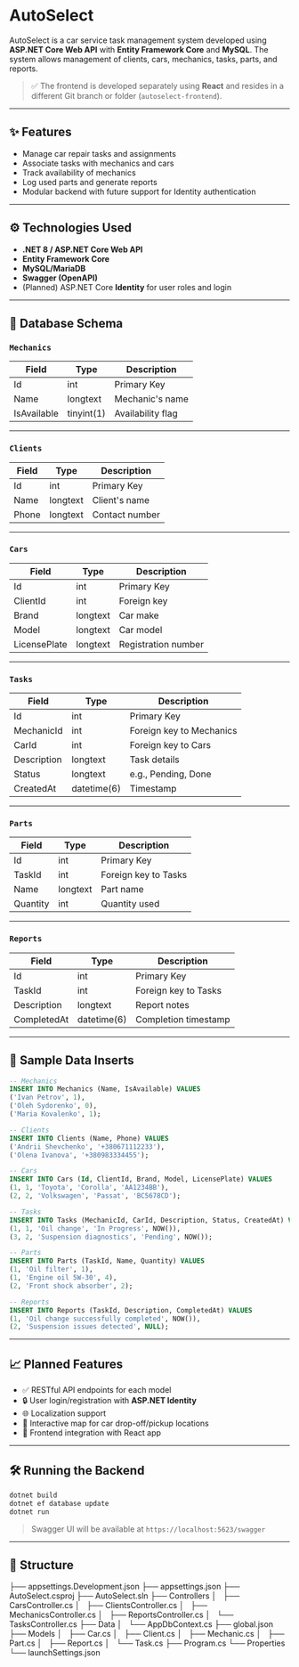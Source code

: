 # AutoSelect

AutoSelect is a car service task management system developed using **ASP.NET Core Web API** with **Entity Framework Core** and **MySQL**. The system allows management of clients, cars, mechanics, tasks, parts, and reports.

> ✅ The frontend is developed separately using **React** and resides in a different Git branch or folder (`autoselect-frontend`).

---

## ✨ Features

- Manage car repair tasks and assignments
- Associate tasks with mechanics and cars
- Track availability of mechanics
- Log used parts and generate reports
- Modular backend with future support for Identity authentication

---

## ⚙️ Technologies Used

- **.NET 8 / ASP.NET Core Web API**
- **Entity Framework Core**
- **MySQL/MariaDB**
- **Swagger (OpenAPI)**
- (Planned) ASP.NET Core **Identity** for user roles and login

---

## 🧱 Database Schema

### `Mechanics`
| Field       | Type       | Description         |
|------------|------------|---------------------|
| Id         | int        | Primary Key         |
| Name       | longtext   | Mechanic's name     |
| IsAvailable| tinyint(1) | Availability flag   |

---

### `Clients`
| Field  | Type     | Description      |
|--------|----------|------------------|
| Id     | int      | Primary Key      |
| Name   | longtext | Client's name    |
| Phone  | longtext | Contact number   |

---

### `Cars`
| Field       | Type     | Description         |
|-------------|----------|---------------------|
| Id          | int      | Primary Key         |
| ClientId    | int      | Foreign key         |
| Brand       | longtext | Car make            |
| Model       | longtext | Car model           |
| LicensePlate| longtext | Registration number |

---

### `Tasks`
| Field       | Type        | Description            |
|-------------|-------------|------------------------|
| Id          | int         | Primary Key            |
| MechanicId  | int         | Foreign key to Mechanics |
| CarId       | int         | Foreign key to Cars    |
| Description | longtext    | Task details           |
| Status      | longtext    | e.g., Pending, Done    |
| CreatedAt   | datetime(6) | Timestamp              |

---

### `Parts`
| Field    | Type     | Description              |
|----------|----------|--------------------------|
| Id       | int      | Primary Key              |
| TaskId   | int      | Foreign key to Tasks     |
| Name     | longtext | Part name                |
| Quantity | int      | Quantity used            |

---

### `Reports`
| Field       | Type        | Description            |
|-------------|-------------|------------------------|
| Id          | int         | Primary Key            |
| TaskId      | int         | Foreign key to Tasks   |
| Description | longtext    | Report notes           |
| CompletedAt | datetime(6) | Completion timestamp   |

---

## 🧪 Sample Data Inserts

```sql
-- Mechanics
INSERT INTO Mechanics (Name, IsAvailable) VALUES
('Ivan Petrov', 1),
('Oleh Sydorenko', 0),
('Maria Kovalenko', 1);

-- Clients
INSERT INTO Clients (Name, Phone) VALUES
('Andrii Shevchenko', '+380671112233'),
('Olena Ivanova', '+380983334455');

-- Cars
INSERT INTO Cars (Id, ClientId, Brand, Model, LicensePlate) VALUES
(1, 1, 'Toyota', 'Corolla', 'AA1234BB'),
(2, 2, 'Volkswagen', 'Passat', 'BC5678CD');

-- Tasks
INSERT INTO Tasks (MechanicId, CarId, Description, Status, CreatedAt) VALUES
(1, 1, 'Oil change', 'In Progress', NOW()),
(3, 2, 'Suspension diagnostics', 'Pending', NOW());

-- Parts
INSERT INTO Parts (TaskId, Name, Quantity) VALUES
(1, 'Oil filter', 1),
(1, 'Engine oil 5W-30', 4),
(2, 'Front shock absorber', 2);

-- Reports
INSERT INTO Reports (TaskId, Description, CompletedAt) VALUES
(1, 'Oil change successfully completed', NOW()),
(2, 'Suspension issues detected', NULL);

```
---

## 📈 Planned Features

* ✅ RESTful API endpoints for each model
* 🔒 User login/registration with **ASP.NET Identity**
* 🌐 Localization support
* 📍 Interactive map for car drop-off/pickup locations
* 🔄 Frontend integration with React app

---

## 🛠️ Running the Backend

```bash
dotnet build
dotnet ef database update
dotnet run
```

> Swagger UI will be available at `https://localhost:5623/swagger`

---

## 📂 Structure

├── appsettings.Development.json
├── appsettings.json
├── AutoSelect.csproj
├── AutoSelect.sln
├── Controllers
│   ├── CarsController.cs
│   ├── ClientsController.cs
│   ├── MechanicsController.cs
│   ├── ReportsController.cs
│   └── TasksController.cs
├── Data
│   └── AppDbContext.cs
├── global.json
├── Models
│   ├── Car.cs
│   ├── Client.cs
│   ├── Mechanic.cs
│   ├── Part.cs
│   ├── Report.cs
│   └── Task.cs
├── Program.cs
└── Properties
    └── launchSettings.json
